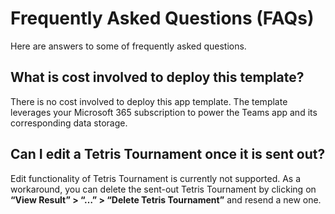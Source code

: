 # Frequently Asked Questions (FAQs)

Here are answers to some of frequently asked questions.

## What is cost involved to deploy this template?

There is no cost involved to deploy this app template. The template leverages
your Microsoft 365 subscription to power the Teams app and its corresponding
data storage.

## Can I edit a Tetris Tournament once it is sent out?

Edit functionality of Tetris Tournament is currently not supported. As a
workaround, you can delete the sent-out Tetris Tournament by clicking on **“View
Result” \> “…” \> “Delete Tetris Tournament”** and resend a new one.